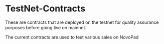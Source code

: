 # TestNet-Contracts
These are contracts that are deployed on the testnet for quality assurance purposes before going live on mainnet.

The current contracts are used to test various sales on NovoPad
